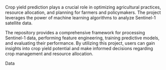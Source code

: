 Crop yield prediction plays a crucial role in optimizing agricultural practices, resource allocation, and planning for farmers and policymakers. The project leverages the power of machine learning algorithms to analyze Sentinel-1 satellite data.


The repository provides a comprehensive framework for processing Sentinel-1 data, performing feature engineering, training predictive models, and evaluating their performance. By utilizing this project, users can gain insights into crop yield potential and make informed decisions regarding crop management and resource allocation.

Data
